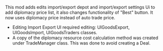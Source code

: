 This mod adds edits import/export depot and import/export settings Ui to add diplomacy price list,
it also changes functionality of "Best" button. It now uses diplomacy price instead of auto trade price.

* Editing Import Export UI required editing: UIGoodsExport, UIGoodsImport, UIGoodsTraders classes.
* A copy of the diplomacy resource cost calculation method was created under TradeManager class. This was done to avoid creating a Deal.

